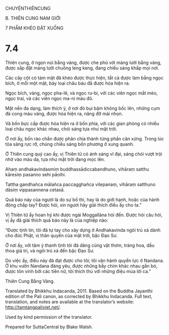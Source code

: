 CHUYỆNTHIÊNCUNG

B. THIÊN CUNG NAM GIỚI

7 PHẨM KHÉO ĐẶT XUỐNG

# 7.4

Thiên cung, ở ngọn núi bằng vàng, được che phủ với màng lưới bằng vàng, được sắp đặt màng lưới chuông leng keng, đang chiếu sáng khắp mọi nơi.

Các cây cột có tám mặt đã khéo được thực hiện, tất cả được làm bằng ngọc bích, ở mỗi một mặt, bảy loại châu báu đã được hóa hiện ra.

Ngọc bích, vàng, ngọc pha-lê, và ngọc ru-bi, với các viên ngọc mắt mèo, ngọc trai, và các viên ngọc ma-ni màu đỏ.

Mặt nền đa dạng, làm thích ý, ở nơi đó bụi bặm không bốc lên, những cụm đà cong màu vàng, được hóa hiện ra, nâng đỡ mái nhọn.

Và bốn bực cấp được hóa hiện ra ở bốn phía, với các gian phòng có nhiều loại châu ngọc khác nhau, chói sáng tựa như mặt trời.

Ở nơi ấy, bốn rào chắn được phân chia thành từng phần cân xứng. Trong lúc tỏa sáng rực rỡ, chúng chiếu sáng bốn phương ở xung quanh.

Ở Thiên cung quý cao ấy, vị Thiên tử có ánh sáng vĩ đại, sáng chói vượt trội nhờ vào màu da, tựa như mặt trời đang mọc lên.

Ahaṃ andhakavindasmiṃ buddhassādiccabandhuno, vihāraṃ satthu kāresiṃ pasanno sehi pāṇihi.

Tattha gandhañca mālañca paccagghañca vilepanaṃ, vihāraṃ satthuno dāsiṃ vippasannena cetasā.

Quả báo này của ngươi là do sự bố thí, hay là do giới hạnh, hoặc của hành động chắp tay? Được hỏi, xin ngươi hãy giải thích điều ấy cho ta.”

Vị Thiên tử ấy hoan hỷ khi được ngài Moggallāna hỏi đến. Ðược hỏi câu hỏi, vị ấy đã giải thích quả báo này là của nghiệp nào:

“Được tịnh tín, tôi đã tự tay cho xây dựng ở Andhakavinda ngôi trú xá dành cho đức Phật, vị thân quyến của mặt trời, bậc Đạo Sư.

Ở nơi ấy, với tâm ý thanh tịnh tôi đã dâng cúng vật thơm, tràng hoa, dầu thoa giá trị, và ngôi trú xá đến bậc Đạo Sư.

Do việc ấy, điều này đã đạt được cho tôi; tôi vận hành quyền lực ở Nandana. Ở khu vườn Nandana đáng yêu, được những bầy chim khác nhau gắn bó, được tôn vinh bởi các tiên nữ, tôi thích thú với những điệu múa lời ca.”

Thiên Cung Bằng Vàng.

Translated by Bhikkhu Indacanda, 2011. Based on the Buddha Jayanthi edition of the Pali canon, as corrected by Bhikkhu Indacanda. Full text, translation, and notes are available at the translator’s website: http://tamtangpaliviet.net/.

Used by kind permission of the translator.

Prepared for SuttaCentral by Blake Walsh.